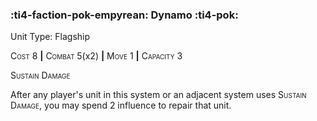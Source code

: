 ### :ti4-faction-pok-empyrean: **Dynamo** :ti4-pok:

Unit Type: Flagship 

<span style="font-variant:small-caps;">Cost</span> 8 __|__ <span style="font-variant:small-caps;">Combat</span> 5(x2) __|__ <span style="font-variant:small-caps;">Move</span> 1 __|__ <span style="font-variant:small-caps;">Capacity</span> 3

<span style="font-variant:small-caps;">Sustain Damage</span>

After any player's unit in this system or an adjacent system uses <span style="font-variant:small-caps;">Sustain Damage</span>, you may spend 2 influence to repair that unit.
